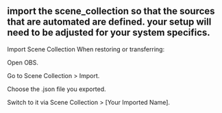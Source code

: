 import the scene_collection so that the sources that are automated are defined.
your setup will need to be adjusted for your system specifics.
-----

Import Scene Collection
When restoring or transferring:

Open OBS.

Go to Scene Collection > Import.

Choose the .json file you exported.

Switch to it via Scene Collection > [Your Imported Name].